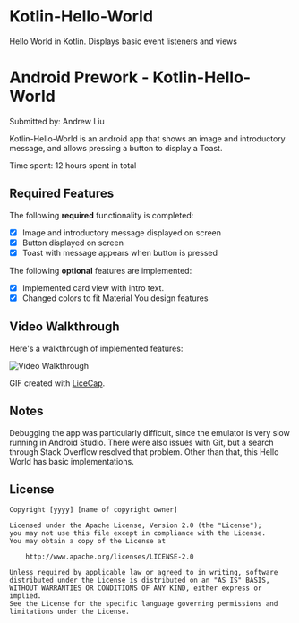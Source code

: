 # Kotlin-Hello-World
Hello World in Kotlin. Displays basic event listeners and views
# Android Prework - Kotlin-Hello-World

Submitted by: Andrew Liu

Kotlin-Hello-World is an android app that shows an image and introductory message, and allows pressing a button to display a Toast. 

Time spent: 12 hours spent in total

## Required Features

The following **required** functionality is completed:

* [X] Image and introductory message displayed on screen
* [X] Button displayed on screen
* [X] Toast with message appears when button is pressed 

The following **optional** features are implemented:

* [X] Implemented card view with intro text.
* [X] Changed colors to fit Material You design features

## Video Walkthrough

Here's a walkthrough of implemented features:

<img src="https://media.giphy.com/media/BvbRCUaC6iqhlVoWvK/giphy.gif" title='Video Walkthrough' alt='Video Walkthrough' />

GIF created with [LiceCap](http://www.cockos.com/licecap/).  

## Notes

Debugging the app was particularly difficult, since the emulator is very slow running in Android Studio. There were also issues with Git, but a search through Stack Overflow resolved that problem. Other than that, this Hello World has basic implementations. 

## License

    Copyright [yyyy] [name of copyright owner]

    Licensed under the Apache License, Version 2.0 (the "License");
    you may not use this file except in compliance with the License.
    You may obtain a copy of the License at

        http://www.apache.org/licenses/LICENSE-2.0

    Unless required by applicable law or agreed to in writing, software
    distributed under the License is distributed on an "AS IS" BASIS,
    WITHOUT WARRANTIES OR CONDITIONS OF ANY KIND, either express or implied.
    See the License for the specific language governing permissions and
    limitations under the License.

